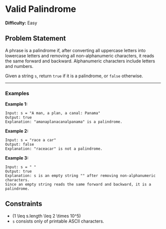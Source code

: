 # Valid Palindrome

**Difficulty:** Easy

## Problem Statement

A phrase is a palindrome if, after converting all uppercase letters into lowercase letters and removing all non-alphanumeric characters, it reads the same forward and backward. Alphanumeric characters include letters and numbers.

Given a string `s`, return `true` if it is a palindrome, or `false` otherwise.

---

### Examples

**Example 1:**
```text
Input: s = "A man, a plan, a canal: Panama"
Output: true
Explanation: "amanaplanacanalpanama" is a palindrome.
```

**Example 2:**
```text
Input: s = "race a car"
Output: false
Explanation: "raceacar" is not a palindrome.
```

**Example 3:**
```text
Input: s = " "
Output: true
Explanation: s is an empty string "" after removing non-alphanumeric characters.
Since an empty string reads the same forward and backward, it is a palindrome.
```


## Constraints

- \(1 \leq s.length \leq 2 \times 10^5\)
- `s` consists only of printable ASCII characters.

